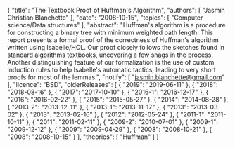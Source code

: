 {
    "title": "The Textbook Proof of Huffman's Algorithm",
    "authors": [
        "Jasmin Christian Blanchette"
    ],
    "date": "2008-10-15",
    "topics": [
        "Computer science/Data structures"
    ],
    "abstract": "Huffman's algorithm is a procedure for constructing a binary tree with minimum weighted path length. This report presents a formal proof of the correctness of Huffman's algorithm written using Isabelle/HOL. Our proof closely follows the sketches found in standard algorithms textbooks, uncovering a few snags in the process. Another distinguishing feature of our formalization is the use of custom induction rules to help Isabelle's automatic tactics, leading to very short proofs for most of the lemmas.",
    "notify": [
        "jasmin.blanchette@gmail.com"
    ],
    "licence": "BSD",
    "olderReleases": [
        {
            "2019": "2019-06-11"
        },
        {
            "2018": "2018-08-16"
        },
        {
            "2017": "2017-10-10"
        },
        {
            "2016-1": "2016-12-17"
        },
        {
            "2016": "2016-02-22"
        },
        {
            "2015": "2015-05-27"
        },
        {
            "2014": "2014-08-28"
        },
        {
            "2013-2": "2013-12-11"
        },
        {
            "2013-1": "2013-11-17"
        },
        {
            "2013": "2013-03-02"
        },
        {
            "2013": "2013-02-16"
        },
        {
            "2012": "2012-05-24"
        },
        {
            "2011-1": "2011-10-11"
        },
        {
            "2011": "2011-02-11"
        },
        {
            "2009-2": "2010-07-01"
        },
        {
            "2009-1": "2009-12-12"
        },
        {
            "2009": "2009-04-29"
        },
        {
            "2008": "2008-10-21"
        },
        {
            "2008": "2008-10-15"
        }
    ],
    "theories": [
        "Huffman"
    ]
}